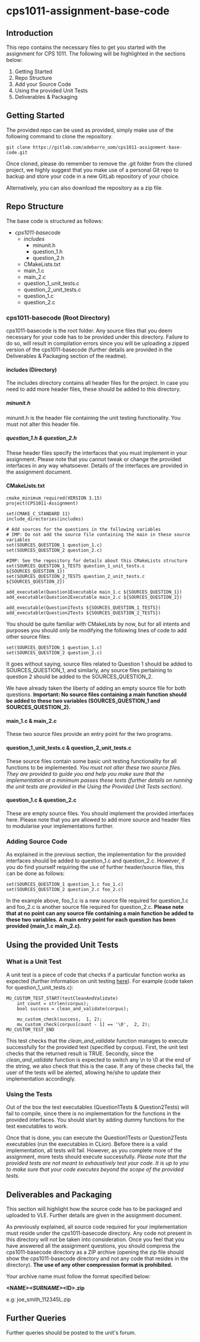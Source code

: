 # cps1011-assignment-base-code

## Introduction

This repo contains the necessary files to get you started with the assignment for CPS 1011. The following will be highlighted in the sections below:
  
  1. Getting Started
  2. Repo Structure
  3. Add your Source Code  
  4. Using the provided Unit Tests
  5. Deliverables & Packaging

## Getting Started

The provided repo can be used as provided, simply make use of the following command to clone the repository.

```
git clone https://gitlab.com/adebarro_uom/cps1011-assignment-base-code.git
```

Once cloned, please do remember to remove the .git folder from the cloned project, we highly suggest that you make use of a personal Git repo to backup and store your code in a new GitLab repository of your choice.

Alternatively, you can also download the repository as a zip file.

## Repo Structure

The base code is structured as follows:

- *cps1011-basecode*
  - *includes*
    - minunit.h
    - question_1.h
    - question_2.h
  - CMakeLists.txt
  - main_1.c
  - main_2.c
  - question_1_unit_tests.c
  - question_2_unit_tests.c
  - question_1.c
  - question_2.c

### cps1011-basecode (Root Directory)

cps1011-basecode is the root folder. Any source files that you deem necessary for your code has to be provided under this directory. Failure to do so, will result in compilation errors since you will be uploading a zipped version of the cps1011-basecode (further details are provided in the Deliverables & Packaging section of the readme).

#### includes (Directory)

The includes directory contains all header files for the project. In case you need to add more header files, these should be added to this directory.

##### minunit.h

minunit.h is the header file containing the unit testing functionality. You must not alter this header file.

##### question_1.h & question_2.h

These header files specify the interfaces that you must implement in your assignment. Please note that you cannot tweak or change the provided interfaces in any way whatsoever. Details of the interfaces are provided in the assignment document.

#### CMakeLists.txt

```
cmake_minimum_required(VERSION 3.15)
project(CPS1011-Assignment)

set(CMAKE_C_STANDARD 11)
include_directories(includes)

# Add sources for the questions in the following variables
# IMP: Do not add the source file containing the main in these source variables
set(SOURCES_QUESTION_1 question_1.c)
set(SOURCES_QUESTION_2 question_2.c)

#IMP: See the repository for details about this CMakeLists structure
set(SOURCES_QUESTION_1_TESTS question_1_unit_tests.c ${SOURCES_QUESTION_1})
set(SOURCES_QUESTION_2_TESTS question_2_unit_tests.c ${SOURCES_QUESTION_2})

add_executable(Question1Executable main_1.c ${SOURCES_QUESTION_1})
add_executable(Question2Executable main_2.c ${SOURCES_QUESTION_2})

add_executable(Question1Tests ${SOURCES_QUESTION_1_TESTS})
add_executable(Question2Tests ${SOURCES_QUESTION_2_TESTS})
```

You should be quite familiar with CMakeLists by now, but for all intents and purposes you should only be modifying the following lines of code to add other source files:

```
set(SOURCES_QUESTION_1 question_1.c)
set(SOURCES_QUESTION_2 question_2.c)
```

It goes without saying, source files related to Question 1 should be added to SOURCES_QUESTION_1, and similarly, any source files pertaining to question 2 should be added to the SOURCES_QUESTION_2. 

We have already taken the liberty of adding an empty source file for both questions. **Important: No source files containing a main function should be added to these two variables (SOURCES_QUESTION_1 and SOURCES_QUESTION_2).**

#### main_1.c & main_2.c

These two source files provide an entry point for the two programs.

#### question_1_unit_tests.c & question_2_unit_tests.c

These source files contain some basic unit testing functionality for all functions to be implemented. *You must not alter these two source files. They are provided to guide you and help you make sure that the implementation at a minimum passes these tests (further details on running the unit tests are provided in the Using the Provided Unit Tests section)*.

#### question_1.c & question_2.c

These are empty source files. You should implement the provided interfaces here. Please note that you are allowed to add more source and header files to modularise your implementations further.

### Adding Source Code

As explained in the previous section, the implementation for the provided interfaces should be added to question_1.c and question_2.c. However, if you do find yourself requiring the use of further header/source files, this can be done as follows:

```
set(SOURCES_QUESTION_1 question_1.c foo_1.c)
set(SOURCES_QUESTION_2 question_2.c foo_2.c)
```

In the example above, foo_1.c is a new source file required for question_1.c and foo_2.c is another source file required for question_2.c. **Please note that at no point can any source file containing a main function be added to these two variables. A main entry point for each question has been provided (main_1.c main_2.c).**

## Using the provided Unit Tests

### What is a Unit Test

A unit test is a piece of code that checks if a particular function works as expected (further information on unit testing [here](https://en.wikipedia.org/wiki/Unit_testing#:~:text=Unit%20tests%20are%20typically%20automated,an%20individual%20function%20or%20procedure.)). For example (code taken for question_1_unit_tests.c):

```
MU_CUSTOM_TEST_START(testCleanAndValidate)
    int count = strlen(corpus);
    bool success = clean_and_validate(corpus);

    mu_custom_check(success,  1, 2);
    mu_custom_check(corpus[count - 1] == '\0',  2, 2);
MU_CUSTOM_TEST_END
```

This test checks that the *clean_and_validate* function manages to execute successfully for the provided text (specified by corpus). First, the unit test checks that the returned result is TRUE. Secondly, since the *clean_and_validate* function is expected to switch any \n to \0 at the end of the string, we also check that this is the case. If any of these checks fail, the user of the tests will be alerted, allowing he/she to update their implementation accordingly.

### Using the Tests

Out of the box the test executables (Question1Tests & Question2Tests) will fail to compile, since there is no implementation for the functions in the provided interfaces. You should start by adding dummy functions for the test executables to work.

Once that is done, you can execute the Question1Tests or Question2Tests executables (run the executables in CLion). Before there is a valid implementation, all tests will fail. However, as you complete more of the assignment, more tests should execute successfully. *Please note that the provided tests are not meant to exhaustively test your code. It is up to you to make sure that your code executes beyond the scope of the provided tests.*

## Deliverables and Packaging

This section will highlight how the source code has to be packaged and uploaded to VLE. Further details are given in the assignment document.

As previously explained, all source code required for your implementation must reside under the cps1011-basecode directory. Any code not present in this directory will not be taken into consideration. Once you feel that you have answered all the assignment questions, you should compress the cps1011-basecode directory as a ZIP archive (opening the zip file should show the cps1011-basecode directory and not any code that resides in the directory). **The use of any other compression format is prohibited.**

Your archive name must follow the format specified below:

**\<NAME\>_\<SURNAME\>_\<ID\>.zip**

e.g: joe_smith_112345L.zip

## Further Queries

Further queries should be posted to the unit's forum.  
